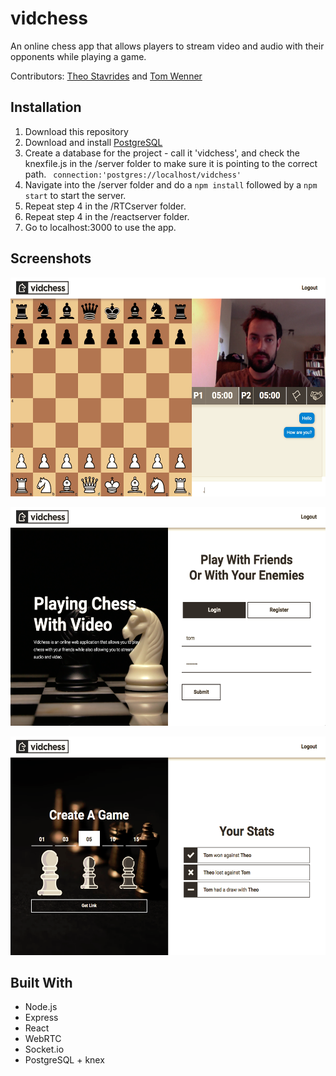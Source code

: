# vidchess
An online chess app that allows players to stream video and audio with their opponents while playing a game.

Contributors: [Theo Stavrides](https://github.com/theostavrides) and [Tom Wenner](https://github.com/thmswenner)

## Installation 
1. Download this repository
2. Download and install [PostgreSQL](https://www.postgresql.org/)
3. Create a database for the project - call it 'vidchess', and check the 
   knexfile.js in the /server folder to make sure it is pointing to the correct path. ``` connection:'postgres://localhost/vidchess'```
4. Navigate into the /server folder and do a ```npm install``` followed by a ```npm start``` to start the server.
5. Repeat step 4 in the /RTCserver folder.
6. Repeat step 4 in the /reactserver folder.
7. Go to localhost:3000 to use the app.

## Screenshots
<img src="https://raw.githubusercontent.com/theostavrides/vidchess/master/screenshots/room.png" 
     height="350px"/>

<img src="https://raw.githubusercontent.com/theostavrides/vidchess/master/screenshots/login.png" 
     height="350px"/>

<img src="https://raw.githubusercontent.com/theostavrides/vidchess/master/screenshots/home.png" 
     height="350px"/>

## Built With
- Node.js 
- Express
- React
- WebRTC
- Socket.io
- PostgreSQL + knex
